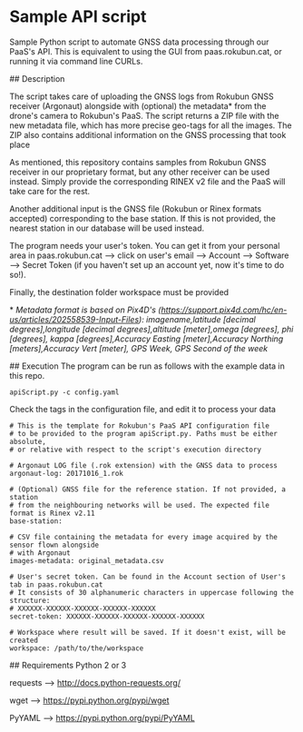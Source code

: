 Sample API script
=================

Sample Python script to automate GNSS data processing through our PaaS's API.
This is equivalent to using the GUI from paas.rokubun.cat, or running it via
command line CURLs.

## Description

The script takes care of uploading the GNSS logs from
Rokubun GNSS receiver (Argonaut) alongside with (optional) the metadata* from the
drone's camera to Rokubun's PaaS. The script returns
a ZIP file with the new metadata file, which has more precise geo-tags
for all the images. The ZIP also contains additional information on
the GNSS processing that took place

As mentioned, this repository contains samples from Rokubun GNSS receiver
in our proprietary format, but any other receiver can be used instead.
Simply provide the corresponding RINEX v2 file and the PaaS will take care for the rest.

Another additional input is the GNSS file (Rokubun or Rinex formats accepted) corresponding
to the base station. If this is not provided, the nearest station in our database will
be used instead.

The program needs your user's token. You can get it from your personal area in paas.rokubun.cat --> click on
user's email --> Account —> Software —> Secret Token (if you haven't set up an account yet, now it's time
to do so!).

Finally, the destination folder workspace must be provided


\* _Metadata format is based on Pix4D's (https://support.pix4d.com/hc/en-us/articles/202558539-Input-Files):
imagename,latitude [decimal degrees],longitude [decimal degrees],altitude [meter],omega [degrees], phi [degrees], kappa [degrees],Accuracy Easting [meter],Accuracy Northing [meters],Accuracy Vert [meter], GPS Week, GPS Second of the week_



## Execution
The program can be run as follows with the example data in this repo.
```
apiScript.py -c config.yaml
```

Check the tags in the configuration file, and edit it to process your data

```
# This is the template for Rokubun's PaaS API configuration file
# to be provided to the program apiScript.py. Paths must be either absolute,
# or relative with respect to the script's execution directory

# Argonaut LOG file (.rok extension) with the GNSS data to process
argonaut-log: 20171016_1.rok   

# (Optional) GNSS file for the reference station. If not provided, a station
# from the neighbouring networks will be used. The expected file format is Rinex v2.11
base-station:   

# CSV file containing the metadata for every image acquired by the sensor flown alongside
# with Argonaut
images-metadata: original_metadata.csv

# User's secret token. Can be found in the Account section of User's tab in paas.rokubun.cat
# It consists of 30 alphanumeric characters in uppercase following the structure:
# XXXXXX-XXXXXX-XXXXXX-XXXXXX-XXXXXX
secret-token: XXXXXX-XXXXXX-XXXXXX-XXXXXX-XXXXXX

# Workspace where result will be saved. If it doesn't exist, will be created
workspace: /path/to/the/workspace
```


## Requirements
Python 2 or 3

requests    --> http://docs.python-requests.org/

wget        --> https://pypi.python.org/pypi/wget

PyYAML      --> https://pypi.python.org/pypi/PyYAML

